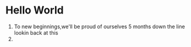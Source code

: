 <h1>Hello World</h1>

<ol>
  <li>To new beginnings,we'll be proud of ourselves 5 months down the line lookin back at this<li>
  
  </ol>

